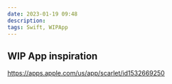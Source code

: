 ```yaml
---
date: 2023-01-19 09:48
description: 
tags: Swift, WIPApp
---
```

## WIP App inspiration

https://apps.apple.com/us/app/scarlet/id1532669250